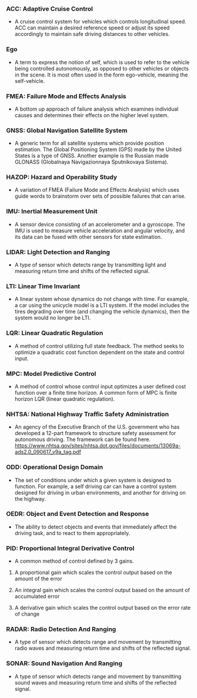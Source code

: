 ### ACC: Adaptive Cruise Control
- A cruise control system for vehicles which controls longitudinal speed. ACC can maintain a desired reference speed or adjust its speed accordingly to maintain safe driving distances to other vehicles. 

### Ego

- A term to express the notion of self, which is used to refer to the vehicle being controlled autonomously, as opposed to other vehicles or objects in the scene. It is most often used in the form ego-vehicle, meaning the self-vehicle.

### FMEA: Failure Mode and Effects Analysis

- A bottom up approach of failure analysis which examines individual causes and determines their effects on the higher level system.

### GNSS: Global Navigation Satellite System

- A generic term for all satellite systems which provide position estimation. The Global Positioning System (GPS) made by the United States is a type of GNSS. Another example is the Russian made GLONASS (Globalnaya Navigazionnaya Sputnikovaya Sistema).

### HAZOP: Hazard and Operability Study

- A variation of FMEA (Failure Mode and Effects Analysis) which uses guide words to brainstorm over sets of possible failures that can arise.

### IMU: Inertial Measurement Unit

- A sensor device consisting of an accelerometer and a gyroscope. The IMU is used to measure vehicle acceleration and angular velocity, and its data can be fused with other sensors for state estimation.

### LIDAR: Light Detection and Ranging

- A type of sensor which detects range by transmitting light and measuring return time and shifts of the reflected signal.

### LTI: Linear Time Invariant

- A linear system whose dynamics do not change with time. For example, a car using the unicycle model is a LTI system. If the model includes the tires degrading over time (and changing the vehicle dynamics), then the system would no longer be LTI.

### LQR: Linear Quadratic Regulation

- A method of control utilizing full state feedback. The method seeks to optimize a quadratic cost function dependent on the state and control input.

### MPC: Model Predictive Control

- A method of control whose control input optimizes a user defined cost function over a finite time horizon. A common form of MPC is finite horizon LQR (linear quadratic regulation).

### NHTSA: National Highway Traffic Safety Administration

- An agency of the Executive Branch of the U.S. government who has developed a 12-part framework to structure safety assessment for autonomous driving. The framework can be found here. https://www.nhtsa.gov/sites/nhtsa.dot.gov/files/documents/13069a-ads2.0_090617_v9a_tag.pdf

### ODD: Operational Design Domain

- The set of conditions under which a given system is designed to function. For example, a self driving car can have a control system designed for driving in urban environments, and another for driving on the highway.

### OEDR: Object and Event Detection and Response

- The ability to detect objects and events that immediately affect the driving task, and to react to them appropriately. 

### PID: Proportional Integral Derivative Control

- A common method of control defined by 3 gains.

1. A proportional gain which scales the control output based on the amount of the error

2. An integral gain which scales the control output based on the amount of accumulated error

3. A derivative gain which scales the control output based on the error rate of change

### RADAR: Radio Detection And Ranging

- A type of sensor which detects range and movement by transmitting radio waves and measuring return time and shifts of the reflected signal.

### SONAR: Sound Navigation And Ranging

- A type of sensor which detects range and movement by transmitting sound waves and measuring return time and shifts of the reflected signal. 